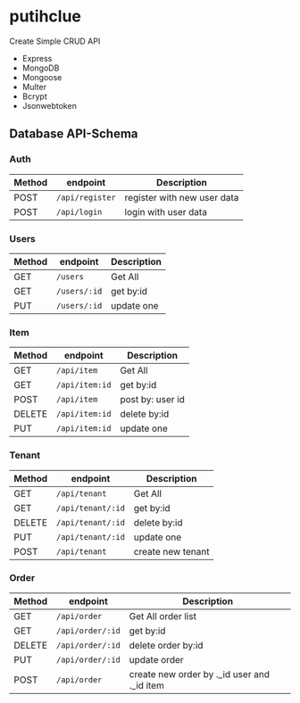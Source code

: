 # putihclue 
 Create Simple CRUD API

* Express
* MongoDB
* Mongoose
* Multer
* Bcrypt
* Jsonwebtoken


## Database API-Schema

### Auth

Method | endpoint       | Description
------ | -------------- | --------------------------
POST   | `/api/register` | register with new user data
POST   | `/api/login` | login with user data


### Users

Method | endpoint     | Description
------ | ------------ | -----------
GET    | `/users`     | Get All
GET    | `/users/:id` | get by:id
PUT    | `/users/:id` | update one

### Item

Method | endpoint     | Description
------ | ------------ | ----------------
GET    | `/api/item`     | Get All
GET    | `/api/item:id` | get by:id
POST   | `/api/item`     | post by: user id
DELETE | `/api/item:id` | delete by:id
PUT    | `/api/item:id` | update one

### Tenant

Method | endpoint                   | Description
------ | -------------------------- | ------------
GET    | `/api/tenant`          | Get All
GET    | `/api/tenant/:id` | get by:id
DELETE | `/api/tenant/:id`               | delete by:id
PUT | `/api/tenant/:id`               | update one
POST | `/api/tenant`               | create new tenant


### Order

Method | endpoint                   | Description
------ | -------------------------- | ------------
GET    | `/api/order`          | Get All order list
GET    | `/api/order/:id` | get by:id
DELETE | `/api/order/:id`               | delete order by:id
PUT | `/api/order/:id`               | update order
POST | `/api/order`               | create new order by ._id user and ._id item


